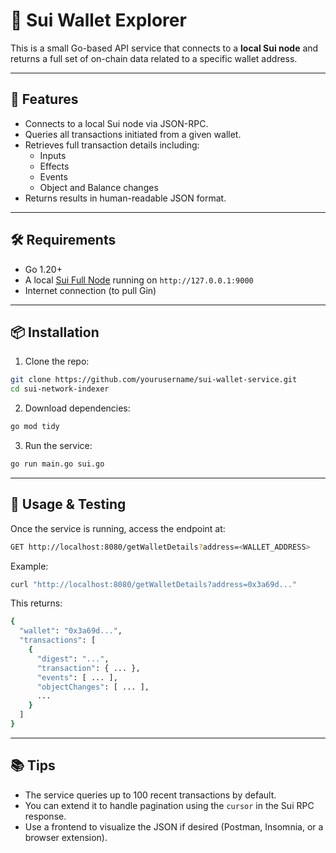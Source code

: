 # 🧠 Sui Wallet Explorer

This is a small Go-based API service that connects to a **local Sui node** and returns a full set of on-chain data related to a specific wallet address.

---

## 🚀 Features

- Connects to a local Sui node via JSON-RPC.
- Queries all transactions initiated from a given wallet.
- Retrieves full transaction details including:
  - Inputs
  - Effects
  - Events
  - Object and Balance changes
- Returns results in human-readable JSON format.

---

## 🛠 Requirements

- Go 1.20+
- A local [Sui Full Node](https://docs.sui.io/build/full-node) running on `http://127.0.0.1:9000`
- Internet connection (to pull Gin)

---

## 📦 Installation

1. Clone the repo:

```bash
git clone https://github.com/yourusername/sui-wallet-service.git
cd sui-network-indexer
```

2. Download dependencies:

```bash
go mod tidy
```

3. Run the service:

```bash
go run main.go sui.go
```

---

## 🧪 Usage & Testing

Once the service is running, access the endpoint at:

```bash
GET http://localhost:8080/getWalletDetails?address=<WALLET_ADDRESS>
```

Example:

```bash
curl "http://localhost:8080/getWalletDetails?address=0x3a69d..."
```

This returns:

```bash
{
  "wallet": "0x3a69d...",
  "transactions": [
    {
      "digest": "...",
      "transaction": { ... },
      "events": [ ... ],
      "objectChanges": [ ... ],
      ...
    }
  ]
}
```

---

## 📚 Tips

* The service queries up to 100 recent transactions by default.
* You can extend it to handle pagination using the `cursor` in the Sui RPC response.
* Use a frontend to visualize the JSON if desired (Postman, Insomnia, or a browser extension).